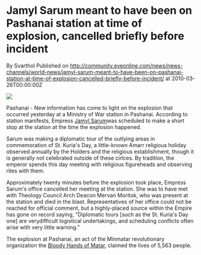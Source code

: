 # Jamyl Sarum meant to have been on Pashanai station at time of explosion, cancelled briefly before incident
By Svarthol
Published on http://community.eveonline.com/news/news-channels/world-news/jamyl-sarum-meant-to-have-been-on-pashanai-station-at-time-of-explosion-cancelled-briefly-before-incident/ at 2010-03-26T00:00:00Z

![](http://www.eve-mercury.net/images/mercurybanner.png)  
  
Pashanai - New information has come to light on the explosion that occurred yesterday at a Ministry of War station in Pashanai. According to station manifests, Empress [Jamyl Sarum](http://wiki.eveonline.com/en/wiki/Jamyl_Sarum)was scheduled to make a short stop at the station at the time the explosion happened.

Sarum was making a diplomatic tour of the outlying areas in commemoration of St. Kuria's Day, a little-known Amarr religious holiday observed annually by the Holders and the religious establishment, though it is generally not celebrated outside of these cirlces. By tradition, the emperor spends this day meeting with religious figureheads and observing rites with them.

Approximately twenty minutes before the explosion took place, Empress Sarum's office cancelled her meeting at the station. She was to have met with Theology Council Arch Deacon Mervan Moritok, who was present at the station and died in the blast. Representatives of her office could not be reached for official comment, but a highly-placed source within the Empire has gone on record saying, "Diplomatic tours [such as the St. Kuria's Day one] are verydifficult logistical undertakings, and scheduling conflicts often arise with very little warning."

The explosion at Pashanai, an act of the Minmatar revolutionary organization the [Bloody Hands of Matar](http://wiki.eveonline.com/en/wiki/The_Bloody_Hands_of_Matar), claimed the lives of 5,563 people.

&nbsp;

